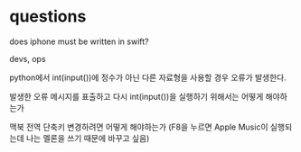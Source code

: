 # questions

does iphone must be written in swift?

devs, ops

python에서 int(input())에 정수가 아닌 다른 자료형을 사용할 경우 오류가 발생한다.

발생한 오류 메시지를 표출하고 다시 int(input())을 실행하기 위해서는 어떻게 해야하는가

맥북 전역 단축키 변경하려면 어떻게 해야하는가 (F8을 누르면 Apple Music이 실행되는데 나는 멜론을 쓰기 때문에 바꾸고 싶음)
